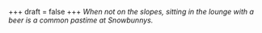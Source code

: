 
+++
draft = false
+++
_When not on the slopes, sitting in the lounge with a beer is a common pastime at Snowbunnys._
